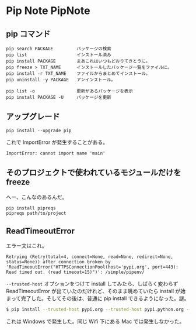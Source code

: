 Pip Note PipNote
===


## pip コマンド

```
pip search PACKAGE         パッケージの検索
pip list                   インストール済み
pip install PACKAGE        まあこれはいつもどおりてきとうに。
pip freeze > TXT_NAME      インストールしたパッケージ一覧をファイルに。
pip install -r TXT_NAME    ファイルからまとめてインストール。
pip uninstall -y PACKAGE   アンインストール。

pip list -o                更新があるパッケージを表示
pip install PACKAGE -U     パッケージを更新
```


## アップグレード

```
pip install --upgrade pip
```

これで ImportError が発生することがある。

```
ImportError: cannot import name 'main'
```


## そのプロジェクトで使われているモジュールだけを freeze

へー、こんなのあるんだ。

```
pip install pipreqs
pipreqs path/to/project
```


## ReadTimeoutError

エラー文はこれ。

```plaintext
Retrying (Retry(total=4, connect=None, read=None, redirect=None, status=None)) after connection broken by 'ReadTimeoutError("HTTPSConnectionPool(host='pypi.org', port=443): Read timed out. (read timeout=15)")': /simple/pipenv/
```

`--trusted-host` オプションをつけて install してみたら、しばらく変わらず ReadTimeoutError が出ていたのだけれど、そのまま眺めていたら install が始まって完了した。そしてその後は、普通に pip install できるようになった。謎。

```bash
$ pip install --trusted-host pypi.org --trusted-host pypi.python.org --trusted-host files.pythonhosted.org pipenv
```

これは Windows で発生した。同じ Wifi 下にある Mac では発生しなかった。
